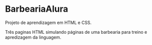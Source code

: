 # BarbeariaAlura
Projeto de aprendizagem em HTML e CSS.

Três paginas HTML simulando páginas de uma barbearia para treino e apredizagem da linguagem. 

